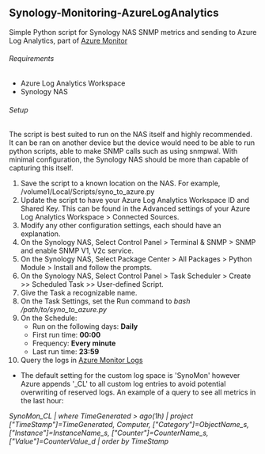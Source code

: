 ## Synology-Monitoring-AzureLogAnalytics
Simple Python script for Synology NAS SNMP metrics and sending to Azure Log Analytics, part of [Azure Monitor](https://docs.microsoft.com/en-us/azure/azure-monitor/)


###### Requirements
* Azure Log Analytics Workspace
* Synology NAS


###### Setup
The script is best suited to run on the NAS itself and highly recommended. It can be ran on another device but the device would need to be able to run python scripts, able to make SNMP calls such as using snmpwal. With minimal configuration, the Synology NAS should be more than capable of capturing this itself.

1. Save the script to a known location on the NAS. For example, /volume1/Local/Scripts/syno_to_azure.py 
2. Update the script to have your Azure Log Analytics Workspace ID and Shared Key. This can be found in the Advanced settings of your Azure Log Analytics Workspace > Connected Sources.
3. Modify any other configuration settings, each should have an explanation.
4. On the Synology NAS, Select Control Panel > Terminal & SNMP > SNMP and enable SNMP V1, V2c service.
5. On the Synology NAS, Select Package Center > All Packages > Python Module > Install and follow the prompts.
6. On the Synology NAS, Select Control Panel > Task Scheduler > Create >> Scheduled Task >> User-defined Script.
7. Give the Task a recognizable name.
8. On the Task Settings, set the Run command to *bash /path/to/syno_to_azure.py*
9. On the Schedule:
   * Run on the following days: **Daily**
   * First run time: **00:00**
   * Frequency: **Every minute**
   * Last run time: **23:59**
10. Query the logs in [Azure Monitor Logs](https://docs.microsoft.com/en-us/azure/azure-monitor/log-query/get-started-queries)
   * The default setting for the custom log space is 'SynoMon' however Azure appends '\_CL' to all custom log entries to avoid potential overwriting of reserved logs.  An example of a query to see all metrics in the last hour:
  
*SynoMon_CL
| where TimeGenerated > ago(1h)
| project ["TimeStamp"]=TimeGenerated, Computer, ["Category"]=ObjectName_s, ["Instance"]=InstanceName_s, ["Counter"]=CounterName_s,  ["Value"]=CounterValue_d
| order by TimeStamp*

